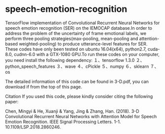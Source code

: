 # speech-emotion-recognition
TensorFlow implementation of Convolutional Recurrent Neural Networks for speech emotion recognition (SER) on the IEMOCAP database.In order to address the problem of the uncertainty of frame emotional labels, we perform three pooling strategies(max-pooling, mean-pooling and attention-based weighted-pooling) to produce utterance-level features for SER.
These codes have only been tested on ubuntu 16.04(x64), python2.7, cuda-8.0, cudnn-6.0 with a GTX-1080 GPU.To run these codes on your computer, you need install the following dependency:
１、tensorflow 1.3.0
２、python_speech_features
３、wave
４、cPickle
５、numpy
６、sklearn
７、os

The detailed information of this code can be found in 3-D.pdf, you can download if from the top of this page. 

Citation
If you used this code, please kindly consider citing the following paper:

Chen, Mingyi & He, Xuanji & Yang, Jing & Zhang, Han. (2018). 3-D Convolutional Recurrent Neural Networks with Attention Model for Speech Emotion Recognition. IEEE Signal Processing Letters. 1-1. 10.1109/LSP.2018.2860246. 
